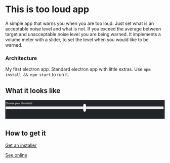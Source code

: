 # This is too loud app
A simple app that warns you when you are too loud. Just set what is an acceptable noise level and what is not. 
If you exceed the average between target and unacceptable noise level you are being warned. It implements a volume meter with a slider, to set the level when you would like to be warned.

### Architecture
My first electron app. Standard electron app with little extras. Use `npm install && npm start` to run it.
## What it looks like
![Showcase](showcase.png)
## How to get it
[Get an installer](https://github.com/axel1200/this-is-too-loud/releases)

[See online](https://axel1200.github.io/this-is-too-loud/)
